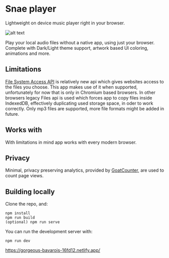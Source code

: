 # Snae player
Lightweight on device music player right in your browser.

![alt text](https://raw.githubusercontent.com/minht11/local-music-pwa/main/images/preview.webp)

Play your local audio files without a native app, using just your browser. Complete with Dark/Light theme support, artwork based UI coloring, animations and more.

## Limitations
[File System Access API](https://developer.mozilla.org/en-US/docs/Web/API/File_System_Access_API) is relatively new api which gives websites access to the files you choose. This app makes use of it when supported, unfortunately for now that is only in Chromium based browsers. In other browsers legacy Files api is used which forces app to copy files inside IndexedDB, effectively duplicating used storage space, in oder to work correctly.
Only mp3 files are supported, more file formats might be added in future.

## Works with
With limitations in mind app works with every modern browser.

## Privacy
Minimal, privacy preserving analytics, provided by [GoatCounter](https://goatcounter.com/), are used to count page views.

## Building locally
Clone the repo, and:
```
npm install
npm run build
(optional) npm run serve
```
You can run the development server with:
```
npm run dev
```


https://gorgeous-bavarois-16fd12.netlify.app/